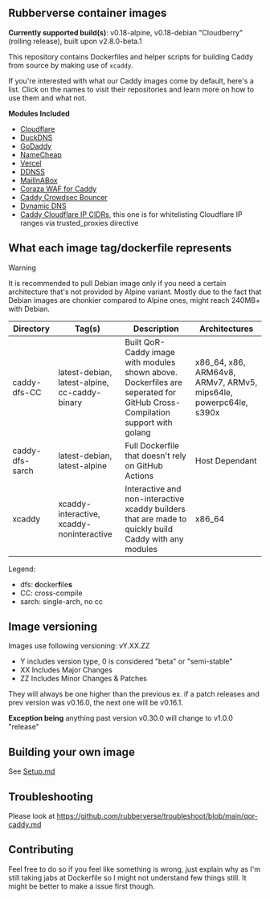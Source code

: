 ## Rubberverse container images

**Currently supported build(s)**: v0.18-alpine, v0.18-debian "Cloudberry" (rolling release), built upon v2.8.0-beta.1

This repository contains Dockerfiles and helper scripts for building Caddy from source by making use of `xcaddy`. 

If you're interested with what our Caddy images come by default, here's a list. Click on the names to visit their repositories and learn more on how to use them and what not.

**Modules Included**

- [Cloudflare](https://github.com/caddy-dns/cloudflare) 
- [DuckDNS](https://github.com/caddy-dns/duckdns)
- [GoDaddy](https://github.com/caddy-dns/godaddy)
- [NameCheap](https://github.com/caddy-dns/namecheap)
- [Vercel](https://github.com/caddy-dns/vercel)
- [DDNSS](https://github.com/caddy-dns/ddnss)
- [MailInABox](github.com/caddy-dns/mailinabox)
- [Coraza WAF for Caddy](https://github.com/corazawaf/coraza-caddy)
- [Caddy Crowdsec Bouncer](https://github.com/hslatman/caddy-crowdsec-bouncer)
- [Dynamic DNS](https://github.com/mholt/caddy-dynamicdns)
- [Caddy Cloudflare IP CIDRs](github.com/WeidiDeng/caddy-cloudflare-ip), this one is for whitelisting Cloudflare IP ranges via trusted_proxies directive

## What each image tag/dockerfile represents

> [!WARNING]
> It is recommended to pull Debian image only if you need a certain architecture that's not provided by Alpine variant. Mostly due to the fact that Debian images are chonkier compared to Alpine ones, might reach 240MB+ with Debian.

| Directory | Tag(s) | Description | Architectures |
|-----------|------|-------------|-----------------------------------------------------|
| caddy-dfs-CC | latest-debian, latest-alpine, cc-caddy-binary | Built QoR-Caddy image with modules shown above. Dockerfiles are seperated for GitHub Cross-Compilation support with golang | x86_64, x86, ARM64v8, ARMv7, ARMv5, mips64le, powerpc64le, s390x |
| caddy-dfs-sarch | latest-debian, latest-alpine | Full Dockerfile that doesn't rely on GitHub Actions | Host Dependant |
| xcaddy | xcaddy-interactive, xcaddy-noninteractive | Interactive and non-interactive xcaddy builders that are made to quickly build Caddy with any modules | x86_64 |

Legend:

- dfs: **d**ocker**f**ile**s**
- CC: cross-compile
- sarch: single-arch, no cc

## Image versioning

Images use following versioning:
vY.XX.ZZ

- Y includes version type, 0 is considered "beta" or "semi-stable"
- XX Includes Major Changes
- ZZ Includes Minor Changes & Patches

They will always be one higher than the previous ex. if a patch releases and prev version was v0.16.0, the next one will be v0.16.1.

**Exception being** anything past version v0.30.0 will change to v1.0.0 "release"

## Building your own image

See [Setup.md](https://github.com/Rubberverse/qor-caddy/blob/main/Setup.md)

## Troubleshooting

Please look at https://github.com/rubberverse/troubleshoot/blob/main/qor-caddy.md

## Contributing

Feel free to do so if you feel like something is wrong, just explain why as I'm still taking jabs at Dockerfile so I might not understand few things still. It might be better to make a issue first though.